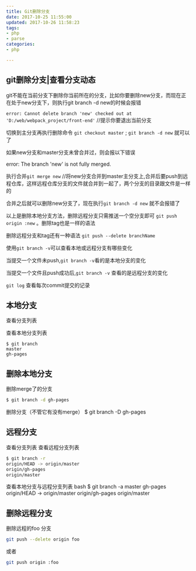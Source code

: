 ```yaml
---
title: Git删除分支
date: 2017-10-25 11:55:00
updated: 2017-10-26 11:58:23
tags: 
- php
- parse
categories: 
- php

---
```

## git删除分支|查看分支动态

git不能在当前分支下删除你当前所在的分支，比如你要删除new分支，而现在正在处于new分支下，则执行git branch -d new的时候会报错

`error: Cannot delete branch 'new' checked out at 'D:/web/webpack_project/front-end'` //提示你要退出当前分支

切换到主分支再执行删除命令 `git checkout master` ; `git branch -d new` 就可以了


<!--more-->


如果new分支和master分支未曾合并过，则会报以下错误

error: The branch 'new' is not fully merged.

执行合并`git merge new` //将new分支合并到master主分支上,合并后要push到远程仓库，这样远程仓库分支的文件就合并到一起了，两个分支的目录跟文件是一样的

合并之后就可以删除new分支了，现在执行`git branch -d new` 就不会报错了

以上是删除本地分支方法，删除远程分支只需推送一个空分支即可 `git push origin :new` 。删除tag也是一样的语法

删除远程分支和tag还有一种语法 `git push --delete branchName`

使用`git branch -v`可以查看本地或远程分支有哪些变化

当提交一个文件未push,`git branch -v`看的是本地分支的变化

当提交一个文件且push成功后,`git branch -v` 查看的是远程分支的变化

`git log` 查看每次commit提交的记录

## 本地分支
查看分支列表

查看本地分支列表
```
$ git branch
master 
gh-pages
```
## 删除本地分支

删除merge了的分支
```bash
$ git branch -d gh-pages
```
删除分支（不管它有没有merge）
$ git branch -D gh-pages
## 远程分支
查看分支列表
查看远程分支列表
```bash
$ git branch -r
origin/HEAD -> origin/master
origin/gh-pages
origin/master
```
查看本地分支与远程分支列表 bash $ git branch -a master gh-pages origin/HEAD -> origin/master origin/gh-pages origin/master
## 删除远程分支

删除远程的foo 分支
```bash
git push --delete origin foo
```
或者
```bash
git push origin :foo
```